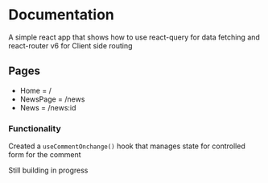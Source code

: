 # Documentation

A simple react app that shows how to use react-query for data fetching and react-router v6 for Client side routing

## Pages
 - Home = /
 - NewsPage = /news
 - News = /news:id

### Functionality
Created a `useCommentOnchange()` hook that manages state for controlled form for the comment

Still building in progress

